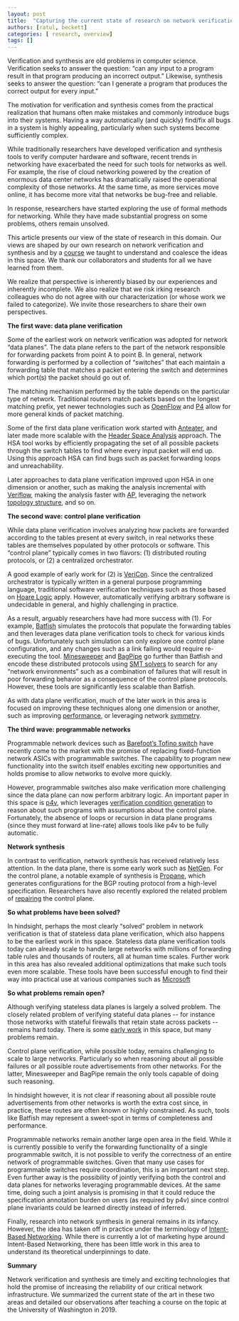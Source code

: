 ```yaml
---
layout: post
title:  "Capturing the current state of research on network verification and synthesis"
authors: [ratul, beckett]
categories: [ research, overview]
tags: []
---
```


Verification and synthesis are old problems in computer science. Verification seeks to answer the question: “can any input to a program result in that program producing an incorrect output.” Likewise, synthesis seeks to answer the question: “can I generate a program that produces the correct output for every input.” 

The motivation for verification and synthesis comes from the practical realization that humans often make mistakes and commonly introduce bugs into their systems. Having a way automatically (and quickly) find/fix all bugs in a system is highly appealing, particularly when such systems become sufficiently complex.

While traditionally researchers have developed verification and synthesis tools to verify computer hardware and software, recent trends in networking have exacerbated the need for such tools for networks as well. For example, the rise of cloud networking powered by the creation of enormous data center networks has dramatically raised the operational complexity of those networks. At the same time, as more services move online, it has become more vital that networks be bug-free and reliable. 

In response, researchers have started exploring the use of formal methods for networking. While they have made substantial progress on some problems, others remain unsolved. 

This article presents our view of the state of research in this domain.  Our views are shaped by our own research on network verification and synthesis and by a [course](https://courses.cs.washington.edu/courses/cse599n1/19au/index.shtml) we taught to understand and coalesce the ideas in this space. We thank our collaborators and students for all we have learned from them. 

We realize that perspective is inherently biased by our experiences and inherently incomplete. We also realize that we risk irking research colleagues who do not agree with our characterization (or whose work we failed to categorize). We invite those researchers to share their own perspectives.

**The first wave: data plane verification**

Some of the earliest work on network verification was adopted for network “data planes”. The data plane refers to the part of the network responsible for forwarding packets from point A to point B. In general, network forwarding is performed by a collection of “switches” that each maintain a forwarding table that matches a packet entering the switch and determines which port(s) the packet should go out of.

The matching mechanism performed by the table depends on the particular type of network. Traditional routers match packets based on the longest matching prefix, yet newer technologies such as [OpenFlow](https://www.opennetworking.org/wp-content/uploads/2014/10/openflow-switch-v1.5.1.pdf) and [P4](https://p4.org/) allow for more general kinds of packet matching.

Some of the first data plane verification work started with [Anteater](http://conferences.sigcomm.org/sigcomm/2011/papers/sigcomm/p290.pdf),
and later made more scalable with the [Header Space Analysis](https://www.usenix.org/system/files/conference/nsdi12/nsdi12-final8.pdf) approach. The HSA tool works by efficiently propagating the set of all possible packets through the switch tables to find where every input packet will end up. Using this approach HSA can find bugs such as packet forwarding loops and unreachability.

Later approaches to data plane verification improved upon HSA in one dimension or another, such as making the analysis incremental with [Veriflow](https://www.usenix.org/system/files/conference/nsdi13/nsdi13-final100.pdf), making the analysis faster with [AP](https://www.cs.utexas.edu/users/lam/Vita/Cpapers/Yang_Lam_AP_Verifier_2013.pdf), leveraging the network [topology structure](https://dl.acm.org/doi/10.1145/3341302.3342094), and so on.

**The second wave: control plane verification** 

While data plane verification involves analyzing how packets are forwarded according to the tables present at every switch, in real networks these tables are themselves populated by other protocols or software. This “control plane” typically comes in two flavors: (1) distributed routing protocols, or (2) a centralized orchestrator.

A good example of early work for (2) is [VeriCon](http://www.cs.technion.ac.il/~shachari/dl/pldi2014.pdf). Since the centralized orchestrator is typically written in a general purpose programming language, traditional software verification techniques such as those based on [Hoare Logic](https://en.wikipedia.org/wiki/Hoare_logic) apply. However, automatically verifying arbitrary software is undecidable in general, and highly challenging in practice.

As a result, arguably researchers have had more success with (1). For example, [Batfish](https://www.usenix.org/system/files/conference/nsdi15/nsdi15-paper-fogel.pdf) simulates the protocols that populate the forwarding tables and then leverages data plane verification tools to check for various kinds of bugs. Unfortunately such simulation can only explore one control plane configuration, and any changes such as a link failing would require re-executing the tool. [Minesweeper](https://ratul.org/papers/sigcomm2017-minesweeper.pdf) and [BagPipe](https://homes.cs.washington.edu/~ztatlock/pubs/bagpipe-weitz-oopsla16.pdf) go further than Batfish and encode these distributed protocols using [SMT solvers](https://en.wikipedia.org/wiki/Satisfiability_modulo_theories) to search for any “network environments” such as a combination of failures that will result in poor forwarding behavior as a consequence of the control plane protocols. However, these tools are significantly less scalable than Batfish.

As with data plane verification, much of the later work in this area is focused on improving these techniques along one dimension or another, such as improving [performance](https://arxiv.org/pdf/1906.02043.pdf), or leveraging network [symmetry](https://ratul.org/papers/sigcomm2018-bonsai.pdf).

**The third wave: programmable networks** 

Programmable network devices such as [Barefoot’s Tofino switch](https://barefootnetworks.com/products/brief-tofino/) have recently come to the market with the promise of replacing fixed-function network ASICs with programmable switches. The capability to program new functionality into the switch itself enables exciting new opportunities and holds promise to allow networks to evolve more quickly.

However, programmable switches also make verification more challenging since the data plane can now perform arbitrary logic. An important paper in this space is [p4v](https://www.cs.cornell.edu/~jnfoster/papers/p4v.pdf), which leverages [verification condition generation](https://en.wikipedia.org/wiki/Verification_condition_generator) to reason about such programs with assumptions about the control plane. Fortunately, the absence of loops or recursion in data plane programs (since they must forward at line-rate) allows tools like p4v to be fully automatic.

**Network synthesis** 

In contrast to verification, network synthesis has received relatively less attention. In the data plane, there is some early work such as [NetGen](http://madhu.cs.illinois.edu/sosr15-netgen.pdf). For the control plane, a notable example of synthesis is [Propane](https://ratul.org/papers/sigcomm2016-propane.pdf), which generates configurations for the BGP routing protocol from a high-level specification. Researchers have also recently explored the related problem of [repairing](https://aaron.gember-jacobson.com/docs/gember-jacobson2017cpr.pdf) the control plane.

**So what problems have been solved?** 

In hindsight, perhaps the most clearly “solved” problem in network verification is that of stateless data plane verification, which also happens to be the earliest work in this space. Stateless data plane verification tools today can already scale to handle large networks with millions of forwarding table rules and thousands of routers, all at human time scales. Further work in this area has also revealed additional optimizations that make such tools even more scalable. These tools have been successful enough to find their way into practical use at various companies such as [Microsoft](https://dl.acm.org/doi/10.1145/3341302.3342094)

**So what problems remain open?** 

Although verifying stateless data planes is largely a solved problem. The closely related problem of verifying stateful data planes -- for instance those networks with stateful firewalls that retain state across packets -- remains hard today. There is some [early work](https://www.usenix.org/system/files/nsdi20spring_yuan_prepub_0.pdf) in this space, but many problems remain.

Control plane verification, while possible today, remains challenging to scale to large networks. Particularly so when reasoning about all possible failures or all possible route advertisements from other networks. For the latter, Minesweeper and BagPipe remain the only tools capable of doing such reasoning.

In hindsight however, it is not clear if reasoning about all possible route advertisements from other networks is worth the extra cost since, in practice, these routes are often known or highly constrained. As such, tools like Batfish may represent a sweet-spot in terms of completeness and performance.

Programmable networks remain another large open area in the field. While it is currently possible to verify the forwarding functionality of a single programmable switch, it is not possible to verify the correctness of an entire network of programmable switches. Given that many use cases for programmable switches require coordination, this is an important next step. Even further away is the possibility of jointly verifying both the control and data planes for networks leveraging programmable devices. At the same time, doing such a joint analysis is promising in that it could reduce the specification annotation burden on users (as required by p4v) since control plane invariants could be learned directly instead of inferred.

Finally, research into network synthesis in general remains in its infancy. However, the idea has taken off in practice under the terminology of [Intent-Based Networking](https://www.cisco.com/c/en/us/solutions/intent-based-networking.html). While there is currently a lot of marketing hype around Intent-Based Networking, there has been little work in this area to understand its theoretical underpinnings to date.

**Summary** 

Network verification and synthesis are timely and exciting technologies that hold the promise of increasing the reliability of our critical network infrastructure. We summarized the current state of the art in these two areas and detailed our observations after teaching a course on the topic at the University of Washington in 2019.

